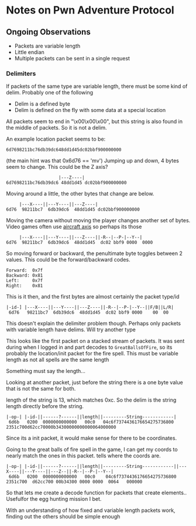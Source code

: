 # Notes on Pwn Adventure Protocol

## Ongoing Observations

- Packets are variable length
- Little endian
- Multiple packets can be sent in a single request

### Delimiters

If packets of the same type are variable length, there must be some kind of delim. Probably one of the following

- Delim is a defined byte
- Delim is defined on the fly with some data at a special location

All packets seem to end in "\x00\x00\x00", but this string is also found in the middle of packets. So it is not a delim.

An example location packet seems to be:

```
6d7698211bc76db39dc648dd1d45dc02bbf900000000
```

(the main hint was that 0x6d76 == 'mv') Jumping up and down, 4 bytes seem to change. This could be the Z axis?

```
                    |---Z----|
6d7698211bc76db39dc6 48dd1d45 dc02bbf900000000
```

Moving around a little, the other bytes that change are below. 

```
     |---X----||---Y----||---Z----|
6d76  98211bc7  6db39dc6  48dd1d45 dc02bbf900000000
```

Moving the camera without moving the player changes another set of bytes. Video games often use [aircraft axis](https://en.wikipedia.org/wiki/Aircraft_principal_axes)
so perhaps its those 

```
     |---X----||---Y----||---Z----||-R--|--P-|--Y--|
6d76  98211bc7  6db39dc6  48dd1d45  dc02 bbf9 0000  0000
```

So moving forward or backward, the penultimate byte toggles between 2 values. This could be the forward/backward codes.

```
Forward:  0x7f
Backward: 0x81
Left:     0x7f
Right:    0x81
```

This is it then, and the first bytes are almost certainly the packet type/id

```
|-id-] |---X----||---Y----||---Z----||-R--|--P-|--Y--||F/B||L/R|
 6d76   98211bc7  6db39dc6  48dd1d45  dc02 bbf9 0000    00  00
```

This doesn't explain the delimiter problem though. Perhaps only packets with variable length have delims. Will try another type

This looks like the first packet on a stacked stream of packets. It was sent during when I logged in and part decodes to
`GreatBallsOfFire`, so its probably the location/init packet for the fire spell. This must be variable length
as not all spells are the same length

Something must say the length...

Looking at another packet, just before the string there is a one byte value that is not the same for both.

length of the string is 13, which matches 0xc. So the delim is the string length directly before the string.

```
|-op-| |-id-||------?------||length||---------String------------|
 6d6b   0200  0000000000000   00c0   04c6f7374436176654275736800 2351c700d62cc70000b34300000000000064000000
```

Since its a init packet, it would make sense for there to be coordinates.

Going to the great balls of fire spell in the game, I can get my coords to nearly match the ones in this packet. tells where the 
coords are.

```
|-op-| |-id-||------?------||length||---------String------------||---X----||---Y----||---Z--||-R--|--P-|--Y--|
 6d6b   0200  0000000000000   00c0    04c6f7374436176654275736800  2351c700  d62cc700 00b34300 0000 0000  0064   000000
```

So that lets me create a decode function for packets that create elements.. Usefulfor the egg hunting mission I bet. 

With an understanding of how fixed and variable length packets work, finding out the others should be simple enough
